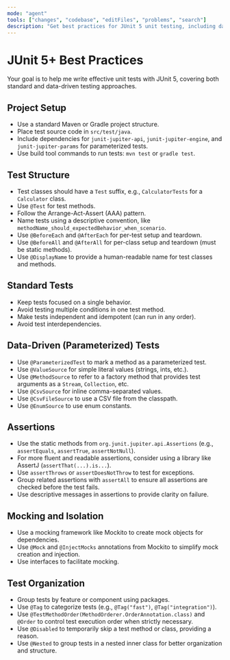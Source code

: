 ```yaml
---
mode: "agent"
tools: ["changes", "codebase", "editFiles", "problems", "search"]
description: "Get best practices for JUnit 5 unit testing, including data-driven tests"
---
```


# JUnit 5+ Best Practices

Your goal is to help me write effective unit tests with JUnit 5, covering both standard and data-driven testing approaches.

## Project Setup

- Use a standard Maven or Gradle project structure.
- Place test source code in `src/test/java`.
- Include dependencies for `junit-jupiter-api`, `junit-jupiter-engine`, and `junit-jupiter-params` for parameterized tests.
- Use build tool commands to run tests: `mvn test` or `gradle test`.

## Test Structure

- Test classes should have a `Test` suffix, e.g., `CalculatorTests` for a `Calculator` class.
- Use `@Test` for test methods.
- Follow the Arrange-Act-Assert (AAA) pattern.
- Name tests using a descriptive convention, like `methodName_should_expectedBehavior_when_scenario`.
- Use `@BeforeEach` and `@AfterEach` for per-test setup and teardown.
- Use `@BeforeAll` and `@AfterAll` for per-class setup and teardown (must be static methods).
- Use `@DisplayName` to provide a human-readable name for test classes and methods.

## Standard Tests

- Keep tests focused on a single behavior.
- Avoid testing multiple conditions in one test method.
- Make tests independent and idempotent (can run in any order).
- Avoid test interdependencies.

## Data-Driven (Parameterized) Tests

- Use `@ParameterizedTest` to mark a method as a parameterized test.
- Use `@ValueSource` for simple literal values (strings, ints, etc.).
- Use `@MethodSource` to refer to a factory method that provides test arguments as a `Stream`, `Collection`, etc.
- Use `@CsvSource` for inline comma-separated values.
- Use `@CsvFileSource` to use a CSV file from the classpath.
- Use `@EnumSource` to use enum constants.

## Assertions

- Use the static methods from `org.junit.jupiter.api.Assertions` (e.g., `assertEquals`, `assertTrue`, `assertNotNull`).
- For more fluent and readable assertions, consider using a library like AssertJ (`assertThat(...).is...`).
- Use `assertThrows` or `assertDoesNotThrow` to test for exceptions.
- Group related assertions with `assertAll` to ensure all assertions are checked before the test fails.
- Use descriptive messages in assertions to provide clarity on failure.

## Mocking and Isolation

- Use a mocking framework like Mockito to create mock objects for dependencies.
- Use `@Mock` and `@InjectMocks` annotations from Mockito to simplify mock creation and injection.
- Use interfaces to facilitate mocking.

## Test Organization

- Group tests by feature or component using packages.
- Use `@Tag` to categorize tests (e.g., `@Tag("fast")`, `@Tag("integration")`).
- Use `@TestMethodOrder(MethodOrderer.OrderAnnotation.class)` and `@Order` to control test execution order when strictly necessary.
- Use `@Disabled` to temporarily skip a test method or class, providing a reason.
- Use `@Nested` to group tests in a nested inner class for better organization and structure.
